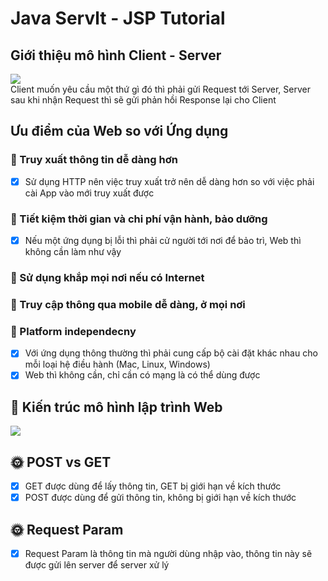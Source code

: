 # Java Servlt - JSP Tutorial

## Giới thiệu mô hình Client - Server
![](https://www.w3schools.in/wp-content/uploads/2019/01/client-server.jpg)    
Client muốn yêu cầu một thứ gì đó thì phải gửi Request tới Server, Server sau khi nhận Request thì sẽ gửi phản hồi Response lại cho Client


## Ưu điểm của Web so với Ứng dụng
### 🧮 Truy xuất thông tin dễ dàng hơn
- [x] Sử dụng HTTP nên việc truy xuất trở nên dễ dàng hơn so với việc phải cài App vào mới truy xuất được

### 🧮 Tiết kiệm thời gian và chi phí vận hành, bảo dưỡng
- [x] Nếu một ứng dụng bị lỗi thì phải cử người tới nơi để bảo trì, Web thì không cần làm như vậy

### 🔫 Sử dụng khắp mọi nơi nếu có Internet

### 🔎 Truy cập thông qua mobile dễ dàng, ở mọi nơi

### 🎉 Platform independecny
- [x] Với ứng dụng thông thường thì phải cung cấp bộ cài đặt khác nhau cho mỗi loại hệ điều hành (Mac, Linux, Windows)
- [x] Web thì không cần, chỉ cần có mạng là có thể dùng được

## 🎥 Kiến trúc mô hình lập trình Web
![](https://www.researchgate.net/profile/Youry_Khmelevsky/publication/226895919/figure/fig1/AS:302191094059009@1449059379533/The-Feasible-GIS-n-tier-Architecture.png)

## 🌞 POST vs GET
- [x] GET được dùng để lấy thông tin, GET bị giới hạn về kích thước
- [x] POST được dùng để gửi thông tin, không bị giới hạn về kích thước

## 🌞 Request Param
- [x] Request Param là thông tin mà người dùng nhập vào, thông tin này sẽ được gửi lên server để server xử lý




